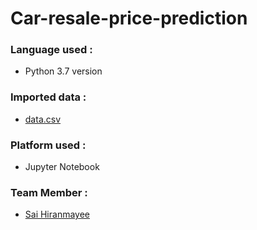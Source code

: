 # Car-resale-price-prediction


### Language used :
- Python 3.7 version

### Imported data :
- [data.csv](https://github.com/ksheeraj1161/Car-resale-price-prediction/blob/main/CAR%20DETAILS%20FROM%20CAR%20DEKHO.csv)

### Platform used :
- Jupyter Notebook

### Team Member :
- [Sai Hiranmayee](https://github.com/hiranmayee1123)


